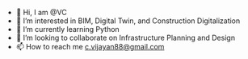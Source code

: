 - 👋 Hi, I am @VC
- 👀 I’m interested in BIM, Digital Twin, and Construction Digitalization
- 🌱 I’m currently learning Python
- 💞️ I’m looking to collaborate on Infrastructure Planning and Design
- 📫 How to reach me c.vijayan88@gmail.com
<!---
vijayanchelliah/vijayanchelliah is a ✨ special ✨ repository because its `README.md` (this file) appears on your GitHub profile.
You can click the Preview link to take a look at your changes.
--->
